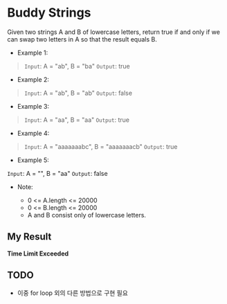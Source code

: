 # Buddy Strings

Given two strings A and B of lowercase letters, return true if and only if we can swap two letters in A so that the result equals B.

- Example 1:

> `Input`: A = "ab", B = "ba"
`Output`: true

- Example 2:

> `Input`: A = "ab", B = "ab"
`Output`: false

- Example 3:

> `Input`: A = "aa", B = "aa"
`Output`: true

- Example 4:

> `Input`: A = "aaaaaaabc", B = "aaaaaaacb"
`Output`: true

- Example 5:

`Input`: A = "", B = "aa"
`Output`: false
 
- Note:

  - 0 <= A.length <= 20000
  - 0 <= B.length <= 20000
  - A and B consist only of lowercase letters.
  
## My Result

**Time Limit Exceeded**

## TODO
- 이중 for loop 외의 다른 방법으로 구현 필요
